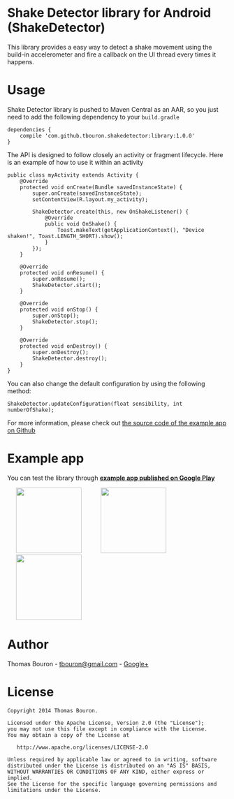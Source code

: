 Shake Detector library for Android (ShakeDetector)
========

This library provides a easy way to detect a shake movement using the build-in accelerometer and fire
a callback on the UI thread every times it happens.

Usage
=======

Shake Detector library is pushed to Maven Central as an AAR, so you just need to add the following dependency to your `build.gradle`

    dependencies {
        compile 'com.github.tbouron.shakedetector:library:1.0.0'
    }

The API is designed to follow closely an activity or fragment lifecycle. Here is an example of how
to use it within an activity

    public class myActivity extends Activity {
        @Override
        protected void onCreate(Bundle savedInstanceState) {
            super.onCreate(savedInstanceState);
            setContentView(R.layout.my_activity);

            ShakeDetector.create(this, new OnShakeListener() {
                @Override
                public void OnShake() {
                    Toast.makeText(getApplicationContext(), "Device shaken!", Toast.LENGTH_SHORT).show();
                }
            });
        }

        @Override
        protected void onResume() {
            super.onResume();
            ShakeDetector.start();
        }

        @Override
        protected void onStop() {
            super.onStop();
            ShakeDetector.stop();
        }

        @Override
        protected void onDestroy() {
            super.onDestroy();
            ShakeDetector.destroy();
        }
    }

You can also change the default configuration by using the following method:

    ShakeDetector.updateConfiguration(float sensibility, int numberOfShake);

For more information, please check out [the source code of the example app on Github](https://github.com/tbouron/ShakeDetector/blob/master/example/src/main/java/com/github/tbouron/shakedetector/example/MainActivity.java)

Example app
=======

You can test the library through **[example app published on Google Play](https://play.google.com/store/apps/details?id=com.github.tbouron.shakedetector.example)**

<img src="https://raw.githubusercontent.com/tbouron/ShakeDetector/master/art/screenshots/en/device-2014-03-21-095736.png" width="150" hspace="20">
<img src="https://raw.githubusercontent.com/tbouron/ShakeDetector/master/art/screenshots/en/device-2014-03-21-095822.png" width="150" hspace="20">
<img src="https://raw.githubusercontent.com/tbouron/ShakeDetector/master/art/screenshots/en/device-2014-03-21-095850.png" width="150" hspace="20">

Author
=======

Thomas Bouron - [tbouron@gmail.com](mailto:tbouron@gmail.com) - [Google+](https://plus.google.com/u/0/104567775398355774153/posts)

License
=======

    Copyright 2014 Thomas Bouron.

    Licensed under the Apache License, Version 2.0 (the "License");
    you may not use this file except in compliance with the License.
    You may obtain a copy of the License at

       http://www.apache.org/licenses/LICENSE-2.0

    Unless required by applicable law or agreed to in writing, software
    distributed under the License is distributed on an "AS IS" BASIS,
    WITHOUT WARRANTIES OR CONDITIONS OF ANY KIND, either express or implied.
    See the License for the specific language governing permissions and
    limitations under the License.